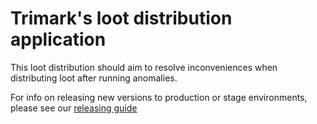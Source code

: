 # Trimark's loot distribution application

This loot distribution should aim to resolve inconveniences when distributing
loot after running anomalies. 

For info on releasing new versions to production or stage environments, 
please see our [releasing guide](RELEASING.md)
